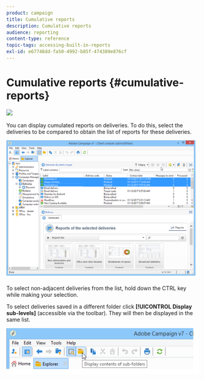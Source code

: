 ```yaml
---
product: campaign
title: Cumulative reports
description: Cumulative reports
audience: reporting
content-type: reference
topic-tags: accessing-built-in-reports
exl-id: e67748dd-fa50-4992-b85f-474389e876cf
---
```

# Cumulative reports {#cumulative-reports}

![](assets/do-not-localize/common.svg)

You can display cumulated reports on deliveries. To do this, select the deliveries to be compared to obtain the list of reports for these deliveries.

![](assets/s_ncs_user_report_compare_tab.png)

To select non-adjacent deliveries from the list, hold down the CTRL key while making your selection.

To select deliveries saved in a different folder click **[!UICONTROL Display sub-levels]** (accessible via the toolbar). They will then be displayed in the same list.

![](assets/s_ncs_user_display_children_icon.png)
